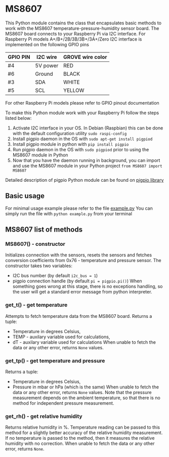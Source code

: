 # MS8607
This Python module contains the class that encapsulates basic methods to work with the MS8607 temperature-pressure-humidity sensor board.
The MS8607 board connects to your Raspberry Pi via I2C interface. For Raspberry Pi models A+/B+/2B/3B/3B+/3A+/Zero I2C interface is implemented on the following GPIO pins

GPIO PIN | I2C wire |  GROVE wire color
---|---|---
#4 | 5V power | RED
#6 | Ground | BLACK
#3 | SDA | WHITE
#5 | SCL | YELLOW

For other Raspberry Pi models please refer to GPIO pinout documentation

To make this Python module work with your Raspberry Pi follow the steps listed below:
1. Activate I2C interface in your OS. In Debian (Raspbian) this can be done with the default configuration utility ```sudo raspi-config```
2. Install pigpio daemon in the OS with ```sudo apt-get install pigpiod``` 
3. Install pigpio module in python with ```pip install pigpio```
4. Run pigpio daemon in the OS with ```sudo pigpiod``` prior to using the MS8607 module in Python
5. Now that you have the daemon running in background, you can import and use the MS8607 module in your Python project ```from MS8607 import MS8607```

Detailed description of pigpio Python module can be found on [pigpio library](http://abyz.me.uk/rpi/pigpio/python.html)

## Basic usage
For minimal usage example please refer to the file [example.py](https://github.com/anton-a-tkachev/MS8607/blob/master/example.py)
You can simply run the file with ```python example.py``` from your terminal

## MS8607 list of methods
### MS8607() - constructor
Initializes connection with the sensors, resets the sensors and fetches conversion coefficients from 0x76 - temperature and pressure sensor. The constructor takes two variables:
- I2C bus number (by default ```i2c_bus = 1```)
- pigpio connection handle (by default ```pi = pigpio.pi()```)
When something goes wrong at this stage, there is no exceptions handling, so the user will get a standard error message from python interpreter.

### get_t() - get temperature
Attempts to fetch temperature data from the MS8607 board. Returns a tuple:
- Temperature in degrees Celsius,
- TEMP - auxilary variable used for calculations,
- dT - auxilary variable used for calculations
When unable to fetch the data or any other error, returns ```None``` values.

### get_tp() - get temperature and pressure
Returns a tuple:
- Temperature in degrees Celsius,
- Pressure in mbar or hPa (which is the same)
When unable to fetch the data or any other error, returns ```None``` values. Note that the pressure measurement depends on the ambient temperature, so that there is no method for independent pressure measurement.

### get_rh() - get relative humidity
Returns relative humidity in %. Temperature reading can be passed to this method for a slightly better accuracy of the relative humidity measurement. If no temperature is passed to the method, then it measures the relative humidity with no correction. When unable to fetch the data or any other error, returns ```None```.

